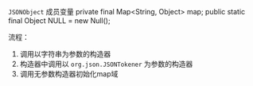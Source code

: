 
`JSONObject`
成员变量 
private final Map<String, Object> map;
public static final Object NULL = new Null();

流程：

1. 调用以字符串为参数的构造器
2. 构造器中调用以 `org.json.JSONTokener` 为参数的构造器
3. 调用无参数构造器初始化map域

